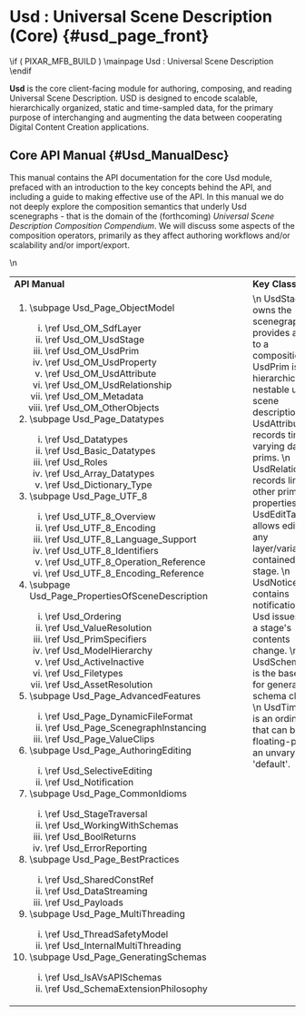 # Usd : Universal Scene Description (Core) {#usd_page_front}

\if ( PIXAR_MFB_BUILD )
\mainpage Usd : Universal Scene Description
\endif

<b>Usd</b> is the core client-facing module for authoring, composing,
and reading Universal Scene Description. USD is designed to encode scalable,
hierarchically organized, static and time-sampled data, for the primary
purpose of interchanging and augmenting the data between cooperating Digital
Content Creation applications.

## Core API Manual {#Usd_ManualDesc}

This manual contains the API documentation for the core Usd module, prefaced
with an introduction to the key concepts behind the API, and including a
guide to making effective use of the API. In this manual we do not deeply
explore the composition semantics that underly Usd scenegraphs - that is the
domain of the (forthcoming) <em>Universal Scene Description Composition
Compendium</em>. We will discuss some aspects of the composition operators,
primarily as they affect authoring workflows and/or scalability and/or
import/export.

<!-- This should totally be done with CSS instead of table and hokey spaces -->
\n

<table border="0">
<tr>
     <td> <b>API Manual</b> </td>    
     <td> &nbsp;&nbsp;&nbsp;&nbsp;&nbsp;&nbsp;&nbsp;&nbsp;&nbsp;&nbsp; </td>
     <td> <b>Key Classes</b></td>
</tr>

<tr>
<td>
<ol>
<li> \subpage Usd_Page_ObjectModel </li>
     <ol type="i">
     <li> \ref Usd_OM_SdfLayer </li>
     <li> \ref Usd_OM_UsdStage </li>
     <li> \ref Usd_OM_UsdPrim </li>
     <li> \ref Usd_OM_UsdProperty </li>
     <li> \ref Usd_OM_UsdAttribute </li>
     <li> \ref Usd_OM_UsdRelationship </li>
     <li> \ref Usd_OM_Metadata </li>
     <li> \ref Usd_OM_OtherObjects </li>
     </ol>
<li> \subpage Usd_Page_Datatypes </li>
     <ol type="i">
     <li> \ref Usd_Datatypes </li>
     <li> \ref Usd_Basic_Datatypes </li>
     <li> \ref Usd_Roles </li>
     <li> \ref Usd_Array_Datatypes </li>
     <li> \ref Usd_Dictionary_Type </li>
     </ol>
<li> \subpage Usd_Page_UTF_8 </li>
     <ol type="i">
     <li> \ref Usd_UTF_8_Overview </li>
     <li> \ref Usd_UTF_8_Encoding </li>
     <li> \ref Usd_UTF_8_Language_Support </li>
     <li> \ref Usd_UTF_8_Identifiers </li>
     <li> \ref Usd_UTF_8_Operation_Reference </li>
     <li> \ref Usd_UTF_8_Encoding_Reference </li>
     </ol>
<li> \subpage Usd_Page_PropertiesOfSceneDescription </li>
     <ol type="i">
     <li> \ref Usd_Ordering </li>
     <li> \ref Usd_ValueResolution </li>
     <li> \ref Usd_PrimSpecifiers </li>
     <li> \ref Usd_ModelHierarchy </li>
     <li> \ref Usd_ActiveInactive </li>
     <li> \ref Usd_Filetypes </li>
     <li> \ref Usd_AssetResolution </li>
     </ol>
<li> \subpage Usd_Page_AdvancedFeatures </li>
     <ol type="i">
     <li> \ref Usd_Page_DynamicFileFormat </li>
     <li> \ref Usd_Page_ScenegraphInstancing </li>
     <li> \ref Usd_Page_ValueClips </li>
     </ol>
<li> \subpage Usd_Page_AuthoringEditing </li>
     <ol type="i">
     <li> \ref Usd_SelectiveEditing </li>
     <li> \ref Usd_Notification </li>
     </ol>
<li> \subpage Usd_Page_CommonIdioms </li>
     <ol type="i">
     <li> \ref Usd_StageTraversal </li>
     <li> \ref Usd_WorkingWithSchemas </li>
     <li> \ref Usd_BoolReturns </li>
     <li> \ref Usd_ErrorReporting </li>
     </ol>
<li> \subpage Usd_Page_BestPractices </li>
     <ol type="i">
     <li> \ref Usd_SharedConstRef </li>
     <li> \ref Usd_DataStreaming </li>
     <li> \ref Usd_Payloads </li>
     </ol>
<li> \subpage Usd_Page_MultiThreading </li>
     <ol type="i">
     <li> \ref Usd_ThreadSafetyModel </li>
     <li> \ref Usd_InternalMultiThreading </li>
     </ol>
<li> \subpage Usd_Page_GeneratingSchemas </li>
     <ol type="i">
     <li> \ref Usd_IsAVsAPISchemas </li>
     <li> \ref Usd_SchemaExtensionPhilosophy </li>
     </ol>
</ol>
</td>

<td> &nbsp;&nbsp;&nbsp;&nbsp;&nbsp;&nbsp;&nbsp;&nbsp;&nbsp;&nbsp;&nbsp; </td>


<td style="vertical-align: top;">
\n UsdStage owns the scenegraph and provides access to a composition.
\n UsdPrim is the hierarchically nestable unit of scene description.
\n UsdAttribute records time-varying data on prims.
\n UsdRelationship records links to other prims and properties.
\n UsdEditTarget allows editing of any layer/variation contained in a stage.
\n UsdNotice contains notifications that Usd issues when a stage's contents change.
\n UsdSchemaBase is the base class for generated schema classes.
\n UsdTimeCode is an ordinate that can be floating-point or an unvarying 'default'.
</td>

</tr>
</table>


